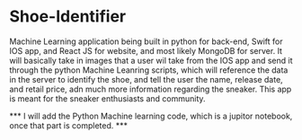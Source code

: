 # Shoe-Identifier
Machine Learning application being built in python for back-end, Swift for IOS app, and React JS for website, and most likely MongoDB for server.
It will basically take in images that a user wil take from the IOS app and send it through the python Machine Leanring scripts, which will reference
the data in the server to identify the shoe, and tell the user the name, release date, and retail price, adn much more information regarding the sneaker.
This app is meant for the sneaker enthusiasts and community.



*** I will add the Python Machine learning code, which is a jupitor notebook, once that part is completed. ***
